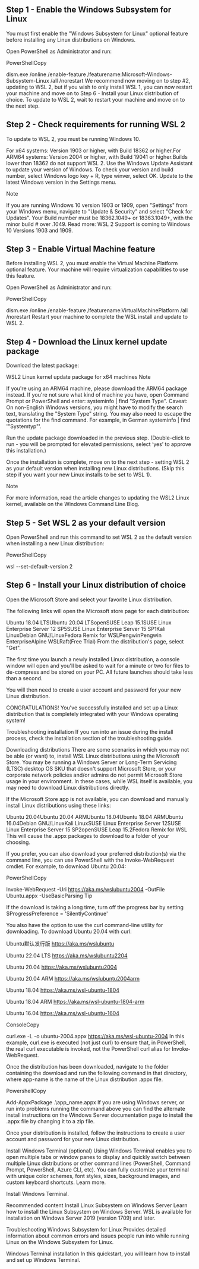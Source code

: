 ## Step 1 - Enable the Windows Subsystem for Linux
You must first enable the "Windows Subsystem for Linux" optional feature before installing any Linux distributions on Windows.

Open PowerShell as Administrator and run:

PowerShellCopy

dism.exe /online /enable-feature /featurename:Microsoft-Windows-Subsystem-Linux /all /norestart
We recommend now moving on to step #2, updating to WSL 2, but if you wish to only install WSL 1, you can now restart your machine and move on to Step 6 - Install your Linux distribution of choice. To update to WSL 2, wait to restart your machine and move on to the next step.

## Step 2 - Check requirements for running WSL 2
To update to WSL 2, you must be running Windows 10.

For x64 systems: Version 1903 or higher, with Build 18362 or higher.For ARM64 systems: Version 2004 or higher, with Build 19041 or higher.Builds lower than 18362 do not support WSL 2. Use the Windows Update Assistant to update your version of Windows.
To check your version and build number, select Windows logo key + R, type winver, select OK. Update to the latest Windows version in the Settings menu.

 Note

If you are running Windows 10 version 1903 or 1909, open "Settings" from your Windows menu, navigate to "Update & Security" and select "Check for Updates". Your Build number must be 18362.1049+ or 18363.1049+, with the minor build # over .1049. Read more: WSL 2 Support is coming to Windows 10 Versions 1903 and 1909.

## Step 3 - Enable Virtual Machine feature
Before installing WSL 2, you must enable the Virtual Machine Platform optional feature. Your machine will require virtualization capabilities to use this feature.

Open PowerShell as Administrator and run:

PowerShellCopy

dism.exe /online /enable-feature /featurename:VirtualMachinePlatform /all /norestart
Restart your machine to complete the WSL install and update to WSL 2.

## Step 4 - Download the Linux kernel update package
Download the latest package:

WSL2 Linux kernel update package for x64 machines
 Note

If you're using an ARM64 machine, please download the ARM64 package instead. If you're not sure what kind of machine you have, open Command Prompt or PowerShell and enter: systeminfo | find "System Type". Caveat: On non-English Windows versions, you might have to modify the search text, translating the "System Type" string. You may also need to escape the quotations for the find command. For example, in German systeminfo | find '"Systemtyp"'.

Run the update package downloaded in the previous step. (Double-click to run - you will be prompted for elevated permissions, select ‘yes’ to approve this installation.)

Once the installation is complete, move on to the next step - setting WSL 2 as your default version when installing new Linux distributions. (Skip this step if you want your new Linux installs to be set to WSL 1).

 Note

For more information, read the article changes to updating the WSL2 Linux kernel, available on the Windows Command Line Blog.

## Step 5 - Set WSL 2 as your default version
Open PowerShell and run this command to set WSL 2 as the default version when installing a new Linux distribution:

PowerShellCopy

wsl --set-default-version 2 

## Step 6 - Install your Linux distribution of choice
Open the Microsoft Store and select your favorite Linux distribution.

The following links will open the Microsoft store page for each distribution:

Ubuntu 18.04 LTSUbuntu 20.04 LTSopenSUSE Leap 15.1SUSE Linux Enterprise Server 12 SP5SUSE Linux Enterprise Server 15 SP1Kali LinuxDebian GNU/LinuxFedora Remix for WSLPengwinPengwin EnterpriseAlpine WSLRaft(Free Trial)
From the distribution's page, select "Get".

The first time you launch a newly installed Linux distribution, a console window will open and you'll be asked to wait for a minute or two for files to de-compress and be stored on your PC. All future launches should take less than a second.

You will then need to create a user account and password for your new Linux distribution.

CONGRATULATIONS! You've successfully installed and set up a Linux distribution that is completely integrated with your Windows operating system!

Troubleshooting installation
If you run into an issue during the install process, check the installation section of the troubleshooting guide.

Downloading distributions
There are some scenarios in which you may not be able (or want) to, install WSL Linux distributions using the Microsoft Store. You may be running a Windows Server or Long-Term Servicing (LTSC) desktop OS SKU that doesn't support Microsoft Store, or your corporate network policies and/or admins do not permit Microsoft Store usage in your environment. In these cases, while WSL itself is available, you may need to download Linux distributions directly.

If the Microsoft Store app is not available, you can download and manually install Linux distributions using these links:

Ubuntu 20.04Ubuntu 20.04 ARMUbuntu 18.04Ubuntu 18.04 ARMUbuntu 16.04Debian GNU/LinuxKali LinuxSUSE Linux Enterprise Server 12SUSE Linux Enterprise Server 15 SP2openSUSE Leap 15.2Fedora Remix for WSL
This will cause the <distro>.appx packages to download to a folder of your choosing.

If you prefer, you can also download your preferred distribution(s) via the command line, you can use PowerShell with the Invoke-WebRequest cmdlet. For example, to download Ubuntu 20.04:

PowerShellCopy

Invoke-WebRequest -Uri https://aka.ms/wslubuntu2004 -OutFile Ubuntu.appx -UseBasicParsing
 Tip

If the download is taking a long time, turn off the progress bar by setting $ProgressPreference = 'SilentlyContinue'

You also have the option to use the curl command-line utility for downloading. To download Ubuntu 20.04 with curl:

Ubuntu默认发行版 https://aka.ms/wslubuntu

Ubuntu 22.04 LTS https://aka.ms/wslubuntu2204

Ubuntu 20.04 https://aka.ms/wslubuntu2004

Ubuntu 20.04 ARM https://aka.ms/wslubuntu2004arm

Ubuntu 18.04 https://aka.ms/wsl-ubuntu-1804

Ubuntu 18.04 ARM https://aka.ms/wsl-ubuntu-1804-arm

Ubuntu 16.04 https://aka.ms/wsl-ubuntu-1604

ConsoleCopy

curl.exe -L -o ubuntu-2004.appx https://aka.ms/wsl-ubuntu-2004
In this example, curl.exe is executed (not just curl) to ensure that, in PowerShell, the real curl executable is invoked, not the PowerShell curl alias for Invoke-WebRequest.

Once the distribution has been downloaded, navigate to the folder containing the download and run the following command in that directory, where app-name is the name of the Linux distribution .appx file.

PowershellCopy

Add-AppxPackage .\app_name.appx
If you are using Windows server, or run into problems running the command above you can find the alternate install instructions on the Windows Server documentation page to install the .appx file by changing it to a zip file.

Once your distribution is installed, follow the instructions to create a user account and password for your new Linux distribution.

Install Windows Terminal (optional)
Using Windows Terminal enables you to open multiple tabs or window panes to display and quickly switch between multiple Linux distributions or other command lines (PowerShell, Command Prompt, PowerShell, Azure CLI, etc). You can fully customize your terminal with unique color schemes, font styles, sizes, background images, and custom keyboard shortcuts. Learn more.

Install Windows Terminal.

Recommended content Install Linux Subsystem on Windows Server
Learn how to install the Linux Subsystem on Windows Server. WSL is available for installation on Windows Server 2019 (version 1709) and later.

Troubleshooting Windows Subsystem for Linux
Provides detailed information about common errors and issues people run into while running Linux on the Windows Subsystem for Linux.

Windows Terminal installation
In this quickstart, you will learn how to install and set up Windows Terminal.
